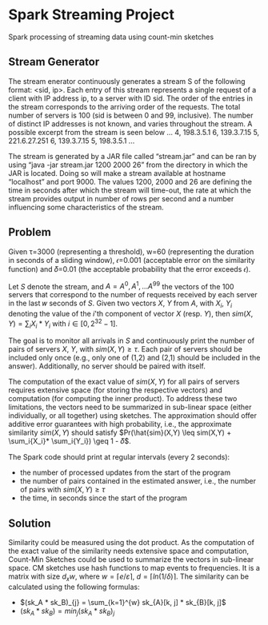 # Spark Streaming Project
Spark processing of streaming data using count-min sketches

## Stream Generator
The stream enerator continuously generates a stream S of the following format: <sid, ip>. Each entry of this stream represents a single request of a client with IP address ip, to a server with ID sid. The order of the entries in the stream corresponds to the arriving order of the requests. The total number of servers is 100 (sid is between 0 and 99, inclusive). The number of distinct IP addresses is not known, and varies throughout the stream. A possible excerpt from the stream is seen below
…
4, 198.3.5.1
6, 139.3.7.15
5, 221.6.27.251
6, 139.3.7.15
5, 198.3.5.1
…

The stream is generated by a JAR file called “stream.jar” and can be ran by using “java -jar stream.jar 1200 2000 26” from the directory in which the JAR is located. Doing so will make a stream available at hostname “localhost” and port 9000. The values 1200, 2000 and 26 are defining the time in seconds after which the stream will time-out, the rate at which the stream provides output in number of rows per second and a number influencing some characteristics of the stream.

## Problem
Given τ=3000 (representing a threshold), w=60 (representing the duration in seconds of a sliding window), 𝜖=0.001 (acceptable error on the similarity function) and 𝛿=0.01 (the acceptable probability that the error exceeds 𝜖).

Let $S$ denote the stream, and $A = {A^0, A^1, . . . A^{99}}$ the vectors of the 100 servers that correspond to the number of requests received by each server in the last 𝑤 seconds of $S$. Given two vectors $X$, $Y$ from $A$, with $X_i$, $Y_i$ denoting the value of the $i$'th component of vector $X$ (resp. $Y$), then $sim(X, Y) = \sum_i{X_i * Y_i}$ with $i \in [0, 2^{32} - 1]$.

The goal is to monitor all arrivals in $S$ and continuously print the number of pairs of servers $X$, $Y$, with $sim(X,Y) \geq τ$. Each pair of servers should be included only once (e.g., only one of (1,2) and (2,1) should be included in the answer). Additionally, no server should be paired with itself.

The computation of the exact value of $sim(X,Y)$ for all pairs of servers requires extensive space (for storing the respective vectors) and computation (for computing the inner product). To  address  these  two  limitations, the vectors need to be summarized in  sub-linear  space  (either individually, or all together) using sketches.  The  approximation  should  offer  additive  error  guarantees  with  high probability,  i.e.,  the  approximate  similarity $sim(X,Y)$ should satisfy $Pr(\hat{sim}(X,Y) \leq sim(X,Y) + \sum_i{X_i}* \sum_i{Y_i}) \geq 1 - 𝛿$.

The Spark code should print at regular intervals (every 2 seconds):
- the number of processed updates from the start of the program
- the number of pairs contained in the estimated answer, i.e., the number of pairs with $sim(X,Y) \geq τ$
- the time, in seconds since the start of the program

## Solution
Similarity could be measured using the dot product. As the computation of the exact value of the similarity needs extensive space and computation, Count-Min Sketches could be used to summarize the vectors in sub-linear space. CM sketches use hash functions to map events to frequencies. It is a matrix with size $d_x w$, where $w=⌈e/ε⌉$, $d = ⌈ln(1/δ)⌉$. The similarity can be calculated using the following formulas:
 - $(sk_A * sk_B)_{j} = \sum_{k=1}^{w} sk_{A}[k, j] * sk_{B}[k, j]$
 - $(sk_A * sk_B)=min_{j}(sk_A * sk_B)_j$
